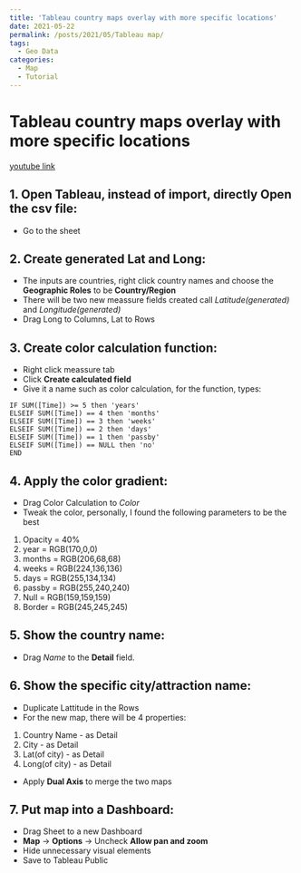 ```yaml
---
title: 'Tableau country maps overlay with more specific locations'
date: 2021-05-22
permalink: /posts/2021/05/Tableau map/
tags:
  - Geo Data
categories:
  - Map
  - Tutorial
---
```



Tableau country maps overlay with more specific locations
======

[youtube link](https://www.youtube.com/watch?v=KDMGS9eE8ks) 

## 1. Open Tableau, instead of import, directly **Open** the csv file:
- Go to the sheet

## 2. Create generated Lat and Long:
- The inputs are countries, right click country names and choose the **Geographic Roles** to be **Country/Region**
- There will be two new meassure fields created call *Latitude(generated)* and *Longitude(generated)*
- Drag Long to Columns, Lat to Rows

## 3. Create color calculation function:
- Right click meassure tab
- Click **Create calculated field**
- Give it a name such as color calculation, for the function, types:
```
IF SUM([Time]) >= 5 then 'years'
ELSEIF SUM([Time]) == 4 then 'months'
ELSEIF SUM([Time]) == 3 then 'weeks'
ELSEIF SUM([Time]) == 2 then 'days'
ELSEIF SUM([Time]) == 1 then 'passby'
ELSEIF SUM([Time]) == NULL then 'no'
END
```


## 4. Apply the color gradient:
- Drag Color Calculation to *Color*
- Tweak the color, personally, I found the following parameters to be the best
1. Opacity = 40%
2. year = RGB(170,0,0)
3. months = RGB(206,68,68)
4. weeks = RGB(224,136,136)
5. days = RGB(255,134,134)
6. passby = RGB(255,240,240)
7. Null = RGB(159,159,159)
8. Border = RGB(245,245,245)

## 5. Show the country name:
- Drag *Name* to the **Detail** field.

## 6. Show the specific city/attraction name:
- Duplicate Lattitude in the Rows
- For the new map, there will be 4 properties:
1. Country Name - as Detail
2. City - as Detail
3. Lat(of city) - as Detail
4. Long(of city) - as Detail
- Apply **Dual Axis** to merge the two maps


## 7. Put map into a Dashboard:
- Drag Sheet to a new Dashboard
- **Map** -> **Options** -> Uncheck **Allow pan and zoom**
- Hide unnecessary visual elements
- Save to Tableau Public

